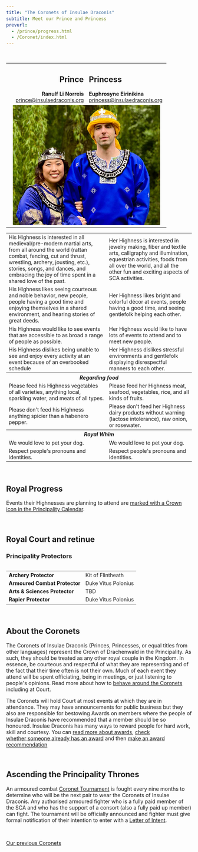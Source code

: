 ```yaml
---
title: "The Coronets of Insulae Draconis"
subtitle: Meet our Prince and Princess
prevurl:
  - /prince/progress.html
  - /Coronet/index.html
---
```

<table class="table table-striped" style="align: center">
    <tbody>
      <tr>
        <td width="50%" style="text-align: right">
          <h2>Prince</h2>
          <strong>Ranulf Li Norreis</strong><br>
          <a href="mailto:prince@insulaedraconis.org" >prince@insulaedraconis.org</a>
        </td>
        <td width="50%" style="text-align: left"><h2>Princess</h2>
            <strong>Euphrosyne Eirinikina </strong><br>
          <a href="mailto:princess@insulaedraconis.org">princess@insulaedraconis.org</a> <br>
          </td>
      </tr>
      <tr>
        <td colspan="2" style="text-align: center">
          <img width="400" src="/coronet/images/Ranulf-Euphrosyne.jpg" class="rounded shadow m-3" alt="Prince and Princess of Insulae Draconis"><br>
        </td>
      </tr>
<br>
 <table width="500" cellspacing="0" cellpadding="2">
    <tbody>
      <tr>
        <td>His Highness is interested in all medieval/pre-modern martial arts, from all around the world (rattan combat, fencing, cut and thrust, wrestling, archery, jousting, etc.), stories, songs, and dances, and embracing the joy of time spent in a shared love of the past.</td>
        <td>Her Highness is interested in jewelry making, fiber and textile arts, calligraphy and illumination, equestrian activities, foods from all over the world, and all the other fun and exciting aspects of SCA activities.</td>
      </tr>
      <tr>
        <td>His Highness likes seeing courteous and noble behavior, new people, people having a good time and enjoying themselves in a shared environment, and hearing stories of great deeds.</td>
        <td>Her Highness likes bright and colorful décor at events, people having a good time, and seeing gentlefolk helping each other.</td>
      </tr>
      <tr>
        <td>
        His Highness would like to see events that are accessible to as broad a range of people as possible.
        </td>
        <td>
        Her Highness would like to have lots of events to attend and to meet new people.
        </td>
      </tr>
      <tr>
        <td>
         His Highness dislikes being unable to see and enjoy every activity at an event because of an overbooked schedule
        </td>
        <td>
         Her Highness dislikes stressful environments and gentlefolk displaying disrespectful manners to each other.
        </td>
      </tr>
      <tr>
        <th colspan="2" style="text-align: center"><i><b>Regarding food</b></i></th>
      </tr>
      <tr>
        <td>
         Please feed his Highness vegetables of all varieties, anything local, sparkling water, and meats of all types.
        </td>
        <td>
         Please feed her Highness meat, seafood, vegetables, rice, and all kinds of fruits. 
        </td>
      </tr>
      <tr>
        <td>
         Please don't feed his Highness anything spicier than a habenero pepper.
        </td>
        <td>
         Please don't feed her Highness dairy products without warning (lactose intolerance), raw onion, or rosewater.
        </td>
      </tr>
      <tr>
        <th colspan="2" style="text-align: center"><i><b>Royal Whim</b></i></th>
      </tr>
      <tr>
        <td>
         We would love to pet your dog.
        </td>
        <td>
         We would love to pet your dog. 
        </td>
      </tr>
      <tr>
        <td>
         Respect people's pronouns and identities.
        </td>
        <td>
         Respect people's pronouns and identities. 
        </td>
      </tr>

  </tbody>
  </table>

<br />
<div id="mainContent">

  <h2><a name="progress"></a>Royal Progress</h2>

  <p>
  Events their Highnesses are planning to attend are <a href="{% link events/index.html %}">marked with a Crown icon in the Principality Calendar</a>.
  </p>

  <br />
  
  <h2><a name="court"></a>Royal Court and retinue</h2>
  
  <h3>Principality Protectors</h3>
  <table class="table table-striped" style="align: left">
<table width="500" cellspacing="0" cellpadding="2">
    <tbody>
      <tr>
        <td><strong>Archery Protector</strong></td>
        <td>Kit of Flintheath</td>
      </tr>
      <tr>
        <td><strong>Armoured Combat Protector</strong></td>
        <td>Duke Vitus Polonius</td>
      </tr>
      <tr>
        <td><strong>Arts & Sciences Protector</strong>
        </td>
        <td>
        TBD
        </td>
      </tr>
      <tr>
        <td><strong>Rapier Protector</strong></td>
        <td>Duke Vitus Polonius
        </td>
      </tr>

  </tbody>
  </table>
<br>
  <h2>About the Coronets</h2>

  <p>The Coronets of Insulae Draconis (Princes, Princesses, or equal titles from other languages) represent the Crown of Drachenwald in the Principality. As such, they should be treated as any other royal couple in the Kingdom. In essence, be courteous and respectful of what they are representing and of the fact that their time often is not their own. Much of each event they attend will be spent officiating, being in meetings, or just listening to people's opinions. Read more about how to <a href="{% link coronet/behaviour-around-royal-couple.md %}">behave around the Coronets</a> including at Court.</p>

  <p>The Coronets will hold Court at most events at which they are in attendance. They may have announcements for public business but they also are responsible for bestowing Awards on members where the people of Insulae Draconis have recommended that a member should be so honoured. Insulae Draconis has many ways to reward people for hard work, skill and courtesy. You can <a href="{% link activities/heraldry/awards.md %}">read more about awards</a>, <a href="http://op.drachenwald.sca.org/"> check whether someone already has an award</a> and then <a href="{% link coronet/recommend.html %}">make an award recommendation</a></p>

  <br />

  <h2>Ascending the Principality Thrones</h2>

  <p>An armoured combat <a href="https://insulaedraconis.org/coronet/coronet-tourney/">Coronet Tournament</a> is fought every nine months to determine who will be the next pair to wear the Coronets of Insulae Draconis. Any authorised armoured fighter who is a fully paid member of the SCA and who has the support of a consort (also a fully paid up member) can fight. The tournament will be officially announced and fighter must give formal notification of their intention to enter with a  <a href="{% link coronet/coronet-tourney.md %}#submit-a-letter-of-intent">Letter of Intent</a>.</p> 
    
<br />
    
  <p class="text-center"><a class="btn btn-primary" href="{% link coronet/past.md %}">Our previous Coronets</a></p>
  
